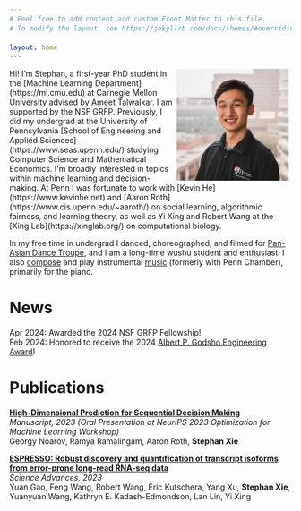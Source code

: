 ```yaml
---
# Feel free to add content and custom Front Matter to this file.
# To modify the layout, see https://jekyllrb.com/docs/themes/#overriding-theme-defaults

layout: home
---
```

<img align="right" src="./resources/Stephan-500x500.jpg" width=200 height=200 style="margin:0px 5px">  
Hi! I’m Stephan, a first-year PhD student in the [Machine Learning Department](https://ml.cmu.edu) at Carnegie Mellon University advised by Ameet Talwalkar. I am supported by the NSF GRFP. Previously, I did my undergrad at the University of Pennsylvania [School of Engineering and Applied Sciences](https://www.seas.upenn.edu/) studying Computer Science and Mathematical Economics. I'm broadly interested in topics within machine learning and decision-making. At Penn I was fortunate to work with [Kevin He](https://www.kevinhe.net) and [Aaron Roth](https://www.cis.upenn.edu/~aaroth/) on social learning, algorithmic fairness, and learning theory, as well as Yi Xing and Robert Wang at the [Xing Lab](https://xinglab.org/) on computational biology.

In my free time in undergrad I danced, choreographed, and filmed for [Pan-Asian Dance Troupe](https://www.youtube.com/@PanAsianDanceTroupe/videos), and I am a long-time wushu student and enthusiast. I also [compose](https://docs.google.com/document/d/1Aft9ovrLo3vAb2Gn_iI3C46F12tuQqtRGGP0ZZS4SHM/edit?usp=sharing) and play instrumental [music](https://www.youtube.com/playlist?list=PLL7ewZWw3-y07CWUQkstSa4rG5a3kQgFT) (formerly with Penn Chamber), primarily for the piano. 


# News
Apr 2024: Awarded the 2024 NSF GRFP Fellowship! \
Feb 2024: Honored to receive the 2024 [Albert P. Godsho Engineering Award](https://www.cis.upenn.edu/news/awards/)!


# Publications

[**High-Dimensional Prediction for Sequential Decision Making**](https://arxiv.org/abs/2310.17651)\
_Manuscript, 2023 (Oral Presentation at NeurIPS 2023 Optimization for Machine Learning Workshop)_\
Georgy Noarov, Ramya Ramalingam, Aaron Roth, **Stephan Xie**

[**ESPRESSO: Robust discovery and quantification of transcript isoforms from error-prone long-read RNA-seq data**](https://www.science.org/doi/10.1126/sciadv.abq5072)  
_Science Advances, 2023_  
Yuan Gao, Feng Wang, Robert Wang, Eric Kutschera, Yang Xu, **Stephan Xie**, Yuanyuan Wang, Kathryn E. Kadash-Edmondson, Lan Lin, Yi Xing


